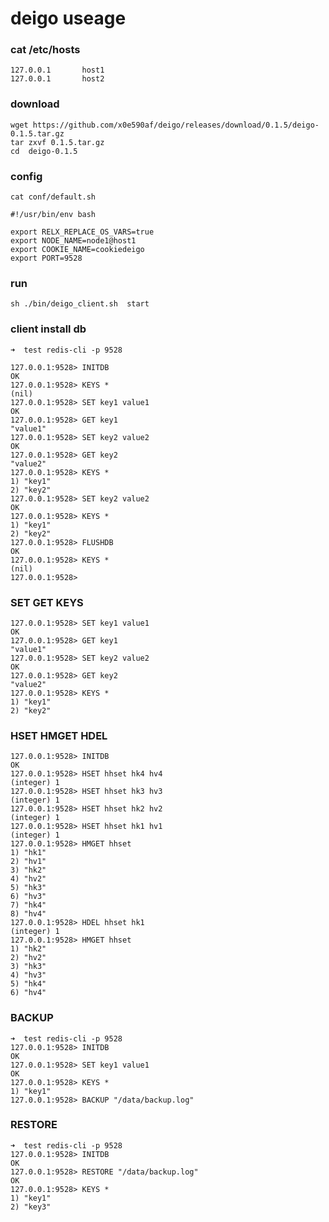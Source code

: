 # deigo useage

### cat /etc/hosts

    127.0.0.1       host1
    127.0.0.1       host2
 
### download 
        
    wget https://github.com/x0e590af/deigo/releases/download/0.1.5/deigo-0.1.5.tar.gz
    tar zxvf 0.1.5.tar.gz
    cd  deigo-0.1.5

### config 
    cat conf/default.sh
    
    #!/usr/bin/env bash
 
    export RELX_REPLACE_OS_VARS=true
    export NODE_NAME=node1@host1
    export COOKIE_NAME=cookiedeigo
    export PORT=9528
    
### run                 
    sh ./bin/deigo_client.sh  start
    
    
### client install db

	➜  test redis-cli -p 9528
	
	127.0.0.1:9528> INITDB
    OK
	127.0.0.1:9528> KEYS *
	(nil)
	127.0.0.1:9528> SET key1 value1
	OK
	127.0.0.1:9528> GET key1
	"value1"
	127.0.0.1:9528> SET key2 value2
	OK
	127.0.0.1:9528> GET key2
	"value2"
	127.0.0.1:9528> KEYS *
	1) "key1"
	2) "key2"
	127.0.0.1:9528> SET key2 value2
	OK
	127.0.0.1:9528> KEYS *
	1) "key1"
	2) "key2"
	127.0.0.1:9528> FLUSHDB
	OK
	127.0.0.1:9528> KEYS *
	(nil)
	127.0.0.1:9528>
	
### SET GET KEYS
    127.0.0.1:9528> SET key1 value1
	OK
	127.0.0.1:9528> GET key1
	"value1"
	127.0.0.1:9528> SET key2 value2
	OK
	127.0.0.1:9528> GET key2
	"value2"
	127.0.0.1:9528> KEYS *
	1) "key1"
	2) "key2"
	
	
### HSET HMGET HDEL

    127.0.0.1:9528> INITDB
    OK
    127.0.0.1:9528> HSET hhset hk4 hv4
    (integer) 1
    127.0.0.1:9528> HSET hhset hk3 hv3
    (integer) 1
    127.0.0.1:9528> HSET hhset hk2 hv2
    (integer) 1
    127.0.0.1:9528> HSET hhset hk1 hv1
    (integer) 1
    127.0.0.1:9528> HMGET hhset
    1) "hk1"
    2) "hv1"
    3) "hk2"
    4) "hv2"
    5) "hk3"
    6) "hv3"
    7) "hk4"
    8) "hv4"
    127.0.0.1:9528> HDEL hhset hk1
    (integer) 1
    127.0.0.1:9528> HMGET hhset
    1) "hk2"
    2) "hv2"
    3) "hk3"
    4) "hv3"
    5) "hk4"
    6) "hv4"

	
###  BACKUP 
	
	➜  test redis-cli -p 9528
    127.0.0.1:9528> INITDB
    OK
    127.0.0.1:9528> SET key1 value1
    OK
    127.0.0.1:9528> KEYS *
    1) "key1"
    127.0.0.1:9528> BACKUP "/data/backup.log"
    
### RESTORE  
 
    ➜  test redis-cli -p 9528
    127.0.0.1:9528> INITDB
    OK
    127.0.0.1:9528> RESTORE "/data/backup.log"
    OK
    127.0.0.1:9528> KEYS *
    1) "key1"
    2) "key3"     